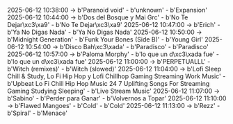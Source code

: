 2025-06-12 10:38:00 -> b'Paranoid void' - b'unknown' - b'Expansion'
2025-06-12 10:44:00 -> b'Dos del Bosque y Mai Grc' - b'No Te Dejar\xc3\xa9' - b'No Te Dejar\xc3\xa9'
2025-06-12 10:47:00 -> b'Erich' - b'Ya No Digas Nada' - b'Ya No Digas Nada'
2025-06-12 10:50:00 -> b'Midnight Generation' - b'Funk Your Bones (Side B)' - b'Young Girl'
2025-06-12 10:54:00 -> b'Disco Bah\xc3\xada' - b'Paradisco' - b'Paradisco'
2025-06-12 10:57:00 -> b'Paloma Morphy' - b'lo que un d\xc3\xada fue' - b'lo que un d\xc3\xada fue'
2025-06-12 11:00:00 -> b'PERPETUALLL' - b'Witch (remixes)' - b'Witch (slowed)'
2025-06-12 11:04:00 -> b'Lofi Sleep Chill & Study, Lo Fi Hip Hop y Lofi Chillhop Gaming Streaming Work Music' - b'Upbeat Lo Fi Chill Hip Hop Music 24 7 Uplifting Songs For Streaming Gaming Studying Sleeping' - b'Live Stream Music'
2025-06-12 11:07:00 -> b'Sabino' - b'Perder para Ganar' - b'Volvernos a Topar'
2025-06-12 11:10:00 -> b'Flawed Mangoes' - b'Cold' - b'Cold'
2025-06-12 11:13:00 -> b'Rezz' - b'Spiral' - b'Menace'
